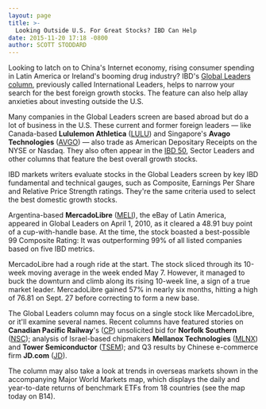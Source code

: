 ```yaml
---
layout: page
title: >-
  Looking Outside U.S. For Great Stocks? IBD Can Help
date: 2015-11-20 17:18 -0800
author: SCOTT STODDARD
---
```





Looking to latch on to China's Internet economy, rising consumer spending in Latin America or Ireland's booming drug industry? IBD's [Global Leaders column](http://news.investors.com/investing/global-leaders.htm), previously called International Leaders, helps to narrow your search for the best foreign growth stocks. The feature can also help allay anxieties about investing outside the U.S.

  

Many companies in the Global Leaders screen are based abroad but do a lot of business in the U.S. These current and former foreign leaders — like Canada-based **Lululemon Athletica** ([LULU](https://research.investors.com/quote.aspx?symbol=LULU)) and Singapore's **Avago Technologies** ([AVGO](https://research.investors.com/quote.aspx?symbol=AVGO)) — also trade as American Depositary Receipts on the NYSE or Nasdaq. They also often appear in the [IBD 50](http://leaderboard.investors.com/ibd50/fulllist/), Sector Leaders and other columns that feature the best overall growth stocks.

  

IBD markets writers evaluate stocks in the Global Leaders screen by key IBD fundamental and technical gauges, such as Composite, Earnings Per Share and Relative Price Strength ratings. They're the same criteria used to select the best domestic growth stocks.

  

Argentina-based **MercadoLibre** ([MELI](https://research.investors.com/quote.aspx?symbol=MELI)), the eBay of Latin America, appeared in Global Leaders on April 1, 2010, as it cleared a 48.91 buy point of a cup-with-handle base. At the time, the stock boasted a best-possible 99 Composite Rating: It was outperforming 99% of all listed companies based on five IBD metrics.

  

MercadoLibre had a rough ride at the start. The stock sliced through its 10-week moving average in the week ended May 7. However, it managed to buck the downturn and climb along its rising 10-week line, a sign of a true market leader. MercadoLibre gained 57% in nearly six months, hitting a high of 76.81 on Sept. 27 before correcting to form a new base.

  

The Global Leaders column may focus on a single stock like MercadoLibre, or it'll examine several names. Recent columns have featured stories on **Canadian Pacific Railway**'s ([CP](https://research.investors.com/quote.aspx?symbol=CP)) unsolicited bid for **Norfolk Southern** ([NSC](https://research.investors.com/quote.aspx?symbol=NSC)); analysis of Israel-based chipmakers **Mellanox Technologies** ([MLNX](https://research.investors.com/quote.aspx?symbol=MLNX)) and **Tower Semiconductor** ([TSEM](https://research.investors.com/quote.aspx?symbol=TSEM)); and Q3 results by Chinese e-commerce firm **JD.com** ([JD](https://research.investors.com/quote.aspx?symbol=JD)).

  

The column may also take a look at trends in overseas markets shown in the accompanying Major World Markets map, which displays the daily and year-to-date returns of benchmark ETFs from 18 countries (see the map today on B14).




